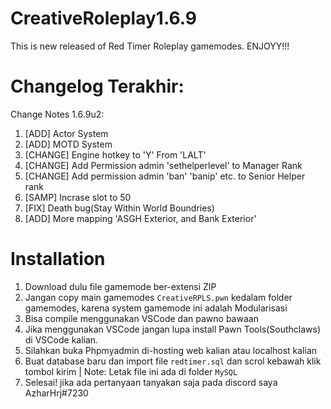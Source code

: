 # CreativeRoleplay1.6.9
This is new released of Red Timer Roleplay gamemodes. ENJOYY!!!

# Changelog Terakhir:
Change Notes 1.6.9u2:
1. [ADD] Actor System
2. [ADD] MOTD System
3. [CHANGE] Engine hotkey to 'Y' From 'LALT'
4. [CHANGE] Add Permission admin 'sethelperlevel' to Manager Rank
5. [CHANGE] Add permission admin 'ban' 'banip' etc. to Senior Helper rank
6. [SAMP] Incrase slot to 50
7. [FIX] Death bug(Stay Within World Boundries)
8. [ADD] More mapping 'ASGH Exterior, and Bank Exterior'

# Installation
1. Download dulu file gamemode ber-extensi ZIP
2. Jangan copy main gamemodes `CreativeRPLS.pwn` kedalam folder gamemodes, karena system gamemode ini adalah Modularisasi
3. Bisa compile menggunakan VSCode dan pawno bawaan
4. Jika menggunakan VSCode jangan lupa install Pawn Tools(Southclaws) di VSCode kalian.
5. Silahkan buka Phpmyadmin di-hosting web kalian atau localhost kalian
6. Buat database baru dan import file `redtimer.sql` dan scrol kebawah klik tombol kirim | Note: Letak file ini ada di folder `MySQL`
7. Selesai! jika ada pertanyaan tanyakan saja pada discord saya AzharHrj#7230
